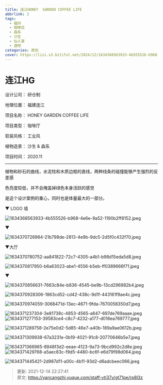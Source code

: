 ```yaml
---
title: 连江HONEY  GARDEN COFFEE LIFE
abbrlink: 2
tags:
  - 福州
  - 咖啡店
  - 森系
  - 沙生
  - 仙人掌
  - 酒吧
categories: 原创
cover: https://lizi.s3.bitiful.net/2024/12/1634368563933-4b555526-b968-4e6e-9a52-1190b2ff8152-291279.jpeg
---
```

# 连江HG

设计公司：   研仓制

地理位置：   福建连江

项目名称：   HONEY  GARDEN COFFEE LIFE

项目类型：   咖啡厅

软装风格：   工业风

植物造景：   沙生 & 森系

项目时间：   2020.11

---

<font style="color:rgb(18, 18, 18);">植物和砂石的曲线，水泥柱和木质边框的直线，两种线条的碰撞能够产生强烈的反差感</font>

<font style="color:rgb(18, 18, 18);">色亮度较低，并不会掩盖掉绿色本身活跃的感觉</font>

<font style="color:rgb(18, 18, 18);">是这个设计案例的重心，同时也是体量最大的一部分。</font>



▼   LOGO 墙

![1634368563933-4b555526-b968-4e6e-9a52-1190b2ff8152.jpeg](https://lizi.s3.bitiful.net/2024/12/1634368563933-4b555526-b968-4e6e-9a52-1190b2ff8152-291279.jpeg)

▼

![1634370726984-21b798de-2813-4e9b-9dc5-2d5f0c432f70.jpeg](https://lizi.s3.bitiful.net/2024/12/1634370726984-21b798de-2813-4e9b-9dc5-2d5f0c432f70-303240.jpeg)

▼大厅

![1634370780752-aa841822-72c7-4305-a4b1-b98d15eda5d8.jpeg](https://lizi.s3.bitiful.net/2024/12/1634370780752-aa841822-72c7-4305-a4b1-b98d15eda5d8-139712.jpeg)

![1634370817950-b6a63023-abe1-4556-b5eb-ff0389666f71.jpeg](https://lizi.s3.bitiful.net/2024/12/1634370817950-b6a63023-abe1-4556-b5eb-ff0389666f71-213399.jpeg)

▼

![1634370856631-7663c84e-b836-4545-be9b-13cd296982b4.jpeg](https://lizi.s3.bitiful.net/2024/12/1634370856631-7663c84e-b836-4545-be9b-13cd296982b4-483492.jpeg)

![1634370928306-1863cd52-cd42-438c-9d1f-443161f9ae4c.jpeg](https://lizi.s3.bitiful.net/2024/12/1634370928306-1863cd52-cd42-438c-9d1f-443161f9ae4c-676742.jpeg)

![1634370974059-3068471d-13ec-4671-9fda-7670058350d7.jpeg](https://lizi.s3.bitiful.net/2024/12/1634370974059-3068471d-13ec-4671-9fda-7670058350d7-458480.jpeg)

![1634371237304-3e81738c-4853-4565-a647-697de769aaae.jpeg](https://lizi.s3.bitiful.net/2024/12/1634371237304-3e81738c-4853-4565-a647-697de769aaae-463513.jpeg)![1634371277153-39583ce4-c8c7-4232-a177-d016ea769777.jpeg](https://lizi.s3.bitiful.net/2024/12/1634371277153-39583ce4-c8c7-4232-a177-d016ea769777-519512.jpeg)

![1634371289758-2e75e0d2-5d85-46e7-a40b-189a9ae0612b.jpeg](https://lizi.s3.bitiful.net/2024/12/1634371289758-2e75e0d2-5d85-46e7-a40b-189a9ae0612b-333779.jpeg)

![1634371309938-67a3231e-0b19-4021-91c8-20770646b5e7.jpeg](https://lizi.s3.bitiful.net/2024/12/1634371309938-67a3231e-0b19-4021-91c8-20770646b5e7-359618.jpeg)

![1634371366965-8948f3d2-eeae-4123-9a73-9bcd992c2d8e.jpeg](https://lizi.s3.bitiful.net/2024/12/1634371366965-8948f3d2-eeae-4123-9a73-9bcd992c2d8e-287381.jpeg)![1634371429768-a5aec83c-f9d5-4480-bc6f-e6d79f98d064.jpeg](https://lizi.s3.bitiful.net/2024/12/1634371429768-a5aec83c-f9d5-4480-bc6f-e6d79f98d064-769666.jpeg)

![1634371445421-2d987d11-a00c-4b11-93d2-d6adcbeec066.jpeg](https://lizi.s3.bitiful.net/2024/12/1634371445421-2d987d11-a00c-4b11-93d2-d6adcbeec066-157440.jpeg)



> 更新: 2021-12-14 22:27:41  
> 原文: <https://yancangzhi.yuque.com/staff-vti37v/gt71pe/rp8l3z>